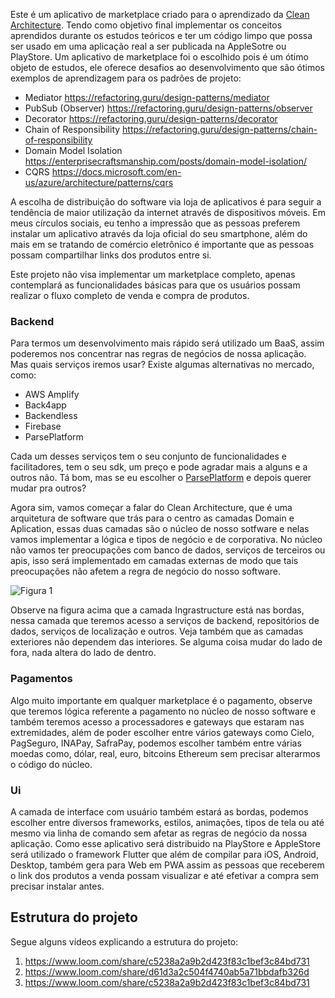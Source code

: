 Este é um aplicativo de marketplace criado para o aprendizado da [Clean Architecture](https://jasontaylor.dev/clean-architecture-getting-started/). 
Tendo como objetivo final implementar os conceitos aprendidos durante os estudos teóricos e ter um código limpo que possa ser usado em uma aplicação real a ser publicada na AppleSotre ou PlayStore.
Um aplicativo de marketplace foi o escolhido pois é um ótimo objeto de estudos, ele oferece desafios ao desenvolvimento que são ótimos exemplos de aprendizagem para os padrões de projeto:
- Mediator https://refactoring.guru/design-patterns/mediator
- PubSub (Observer) https://refactoring.guru/design-patterns/observer
- Decorator https://refactoring.guru/design-patterns/decorator
- Chain of Responsibility https://refactoring.guru/design-patterns/chain-of-responsibility
- Domain Model Isolation https://enterprisecraftsmanship.com/posts/domain-model-isolation/
- CQRS https://docs.microsoft.com/en-us/azure/architecture/patterns/cqrs

A escolha de distribuição do software via loja de aplicativos é para seguir a tendência de maior utilização da internet através de dispositivos móveis. Em meus círculos sociais, eu tenho a impressão que as pessoas preferem instalar um aplicativo através da loja oficial do seu smartphone, além do mais em se tratando de comércio eletrônico é importante que as pessoas possam compartilhar links dos produtos entre si. 

Este projeto não visa implementar um marketplace completo, apenas contemplará as funcionalidades básicas para que os usuários possam realizar o fluxo completo de venda e compra de produtos.

### Backend
Para termos um desenvolvimento mais rápido será utilizado um BaaS, assim poderemos nos concentrar nas regras de negócios de nossa aplicação. Mas quais serviços iremos usar? Existe algumas alternativas no mercado, como:
- AWS Amplify
- Back4app
- Backendless
- Firebase
- ParsePlatform

Cada um desses serviços tem o seu conjunto de funcionalidades e facilitadores, tem o seu sdk, um preço e pode agradar mais a alguns e a outros não. Tá bom, mas se eu escolher o [ParsePlatform](https://parseplatform.org) e depois querer mudar pra outros?

Agora sim, vamos começar a falar do Clean Architecture, que é uma arquitetura de software que trás para o centro as camadas Domain e Aplication, essas duas camadas são o núcleo de nosso sotfware e nelas vamos implementar a lógica e tipos de negócio e de corporativa. 
No núcleo não vamos ter preocupações com banco de dados, serviços de terceiros ou apis, isso será implementado em camadas externas de modo que tais preocupações não afetem a regra de negócio do nosso software.

![Figura 1](https://i0.wp.com/jasontaylor.dev/wp-content/uploads/2020/01/Figure-01-2.png?w=531&ssl=1)

Observe na figura acima que a camada Ingrastructure está nas bordas, nessa camada que teremos acesso a serviços de backend, repositórios de dados, serviços de localização e outros. Veja também que as camadas exteriores não dependem das interiores. Se alguma coisa mudar do lado de fora, nada altera do lado de dentro.

### Pagamentos
Algo muito importante em qualquer marketplace é o pagamento, observe que teremos lógica referente a pagamento no núcleo de nosso software e também teremos acesso a processadores e gateways que estaram nas extremidades, além de poder escolher entre vários gateways como Cielo, PagSeguro, INAPay, SafraPay, podemos escolher também entre várias moedas como, dólar, real, euro, bitcoins Ethereum sem precisar alterarmos o código do núcleo.

### Ui
A camada de interface com usuário também estará as bordas, podemos escolher entre diversos frameworks, estilos, animações, tipos de tela ou até mesmo via linha de comando sem afetar as regras de negócio da nossa aplicação. 
Como esse aplicativo será distribuido na PlayStore e AppleStore será utilizado o framework Flutter que além de compilar para iOS, Android, Desktop, também gera para Web em PWA assim as pessoas que receberem o link dos produtos a venda possam visualizar e até efetivar a compra sem precisar instalar antes.

## Estrutura do projeto
Segue alguns vídeos explicando a estrutura do projeto:
  1. https://www.loom.com/share/c5238a2a9b2d423f83c1bef3c84bd731
  2. https://www.loom.com/share/d61d3a2c504f4740ab5a71bbdafb326d
  3. https://www.loom.com/share/c5238a2a9b2d423f83c1bef3c84bd731
